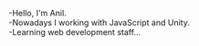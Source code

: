 -Hello, I'm Anil.  
-Nowadays I working with JavaScript and Unity.  
-Learning web development staff...  



<!---
anilbeter/anilbeter is a ✨ special ✨ repository because its `README.md` (this file) appears on your GitHub profile.
You can click the Preview link to take a look at your changes.
--->
